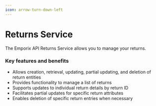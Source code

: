 ```yaml
---
icon: arrow-turn-down-left
---
```


# Returns Service

The Emporix API Returns Service allows you to manage your returns.

### Key features and benefits

* Allows creation, retrieval, updating, partial updating, and deletion of return entities
* Provides functionality to manage a list of returns
* Supports updates to individual return details by return ID
* Facilitates partial updates for specific return attributes
* Enables deletion of specific return entries when necessary
